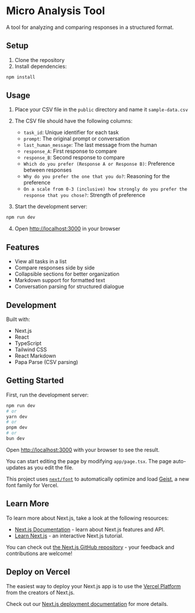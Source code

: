# Micro Analysis Tool

A tool for analyzing and comparing responses in a structured format.

## Setup

1. Clone the repository
2. Install dependencies:

```bash
npm install
```

## Usage

1. Place your CSV file in the `public` directory and name it `sample-data.csv`
2. The CSV file should have the following columns:

   - `task_id`: Unique identifier for each task
   - `prompt`: The original prompt or conversation
   - `last_human_message`: The last message from the human
   - `response_A`: First response to compare
   - `response_B`: Second response to compare
   - `Which do you prefer (Response A or Response B)`: Preference between responses
   - `Why do you prefer the one that you do?`: Reasoning for the preference
   - `On a scale from 0-3 (inclusive) how strongly do you prefer the response that you chose?`: Strength of preference

3. Start the development server:

```bash
npm run dev
```

4. Open [http://localhost:3000](http://localhost:3000) in your browser

## Features

- View all tasks in a list
- Compare responses side by side
- Collapsible sections for better organization
- Markdown support for formatted text
- Conversation parsing for structured dialogue

## Development

Built with:

- Next.js
- React
- TypeScript
- Tailwind CSS
- React Markdown
- Papa Parse (CSV parsing)

## Getting Started

First, run the development server:

```bash
npm run dev
# or
yarn dev
# or
pnpm dev
# or
bun dev
```

Open [http://localhost:3000](http://localhost:3000) with your browser to see the result.

You can start editing the page by modifying `app/page.tsx`. The page auto-updates as you edit the file.

This project uses [`next/font`](https://nextjs.org/docs/app/building-your-application/optimizing/fonts) to automatically optimize and load [Geist](https://vercel.com/font), a new font family for Vercel.

## Learn More

To learn more about Next.js, take a look at the following resources:

- [Next.js Documentation](https://nextjs.org/docs) - learn about Next.js features and API.
- [Learn Next.js](https://nextjs.org/learn) - an interactive Next.js tutorial.

You can check out [the Next.js GitHub repository](https://github.com/vercel/next.js) - your feedback and contributions are welcome!

## Deploy on Vercel

The easiest way to deploy your Next.js app is to use the [Vercel Platform](https://vercel.com/new?utm_medium=default-template&filter=next.js&utm_source=create-next-app&utm_campaign=create-next-app-readme) from the creators of Next.js.

Check out our [Next.js deployment documentation](https://nextjs.org/docs/app/building-your-application/deploying) for more details.

